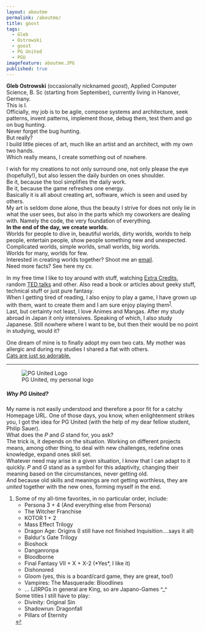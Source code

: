 ```yaml
---
layout: aboutme
permalink: /aboutme/
title: goost
tags: 
  - Gleb
  - Ostrowski
  - goost
  - PG United
  - PGU
imagefeature: aboutme.JPG
published: true
---
```


**Gleb Ostrowski** (occasionally nicknamed *goost*), Applied Computer Science, B. Sc (starting from September), currently living in Hanover, Germany.  
This is I.  
Officially, my job is to be agile, compose systems and architecture, seek patterns, invent patterns, implement those, debug them, test them and go on bug hunting.  
Never forget the bug hunting.  
But really?  
I build little pieces of art, much like an artist and an architect, with my own two hands.  
Which really means, I create something out of nowhere.  

I wish for my creations to not only surround one, not only please the eye (hopefully!), but also lessen the daily burden on ones shoulder.  
Be it, because the tool simplifies the daily work.  
Be it, because the game refreshes one energy.  
Basically it is all about creating art, software, which is seen and used by others.  
My art is seldom done alone, thus the beauty I strive for does not only lie in what the user sees, but also in the parts which my coworkers are dealing with. Namely the code, the very foundation of everything.  
**In the end of the day, we create worlds.**  
Worlds for people to dive in, beautiful worlds, dirty worlds, worlds to help people, entertain people, show people something new and unexpected.
Complicated worlds, simple worlds, small worlds, big worlds.  
Worlds for many, worlds for few.  
Interested in creating worlds together?
Shoot me an [email](mailto:goost@pgunited.com).  
Need more facts? See here my cv.

In my free time I like to toy around with stuff, watching [Extra Credits](https://www.youtube.com/channel/UCCODtTcd5M1JavPCOr_Uydg), random [TED talks](www.ted.com) and other.
Also read a book or articles about geeky stuff, technical stuff or just pure fantasy.  
When I getting tired of reading, I also enjoy to play a game,
I have grown up with them, want to create them and I am sure enjoy playing them<sup id="fnref:1"><a href="#fn:1" class="footnote">1</a></sup>.  
Last, but certainty not least, I love Animes and Mangas. 
After my study abroad in Japan it only intensives.
Speaking of which, I also study Japanese.
Still nowhere where I want to be, but then their would be no point in studying, would it?

One dream of mine is to finally adopt my own two cats. 
My mother was allergic and during my studies I shared a flat with others.  
[Cats are just so adorable.](http://images.google.com/search?tbm=isch&q=kitten)

----------
<figure>
  <img src="{{ site.url }}/images/elements/logo.jpg" alt="PG United Logo" />
  <figcaption>PG United, my personal logo </figcaption>
</figure>

##### Why PG United? 

My name is not easily understood and therefore a poor fit
for a catchy Homepage URL. One of those days, you know, when enlightenment strikes you, I got the idea for PG United (with the help of my dear fellow student, Philip Sauer).  
What does the *P* and *G* stand for, you ask?  
The trick is, it depends on the situation.
Working on different projects means, among other thing, to deal with new challenges, redefine ones knowledge, expand ones skill set.  
Whatever need may arise in a given situation, I know that I can adapt to it quickly. *P* and *G* stand as a symbol for this adaptivity, changing their meaning based on the circumstances, never getting old.  
And because old skills and meanings are not getting worthless, they are *united* together with the new ones, forming myself in the end.

<div class="footnotes">
  <ol>
    <li id="fn:1">
      Some of my all-time favorites, in no particular order, include: 
      <ul>
       <li> Persona 3 + 4 (And everything else from Persona)</li>
       <li> The Witcher Franchise </li>
       <li> KOTOR 1 + 2 </li>
       <li>Mass Effect Trilogy </li>
      <li> Dragon Age: Origins (I still have not finished Inquisition....says it all) </li>
      <li> Baldur's Gate Trilogy </li>
      <li> Bioshock </li>
      <li> Danganronpa </li>
      <li> Bloodborne </li>
      <li> Final Fantasy VII + X + X-2 (*Yes*, I like it) </li>
      <li> Dishonored </li>
      <li> Gloom (yes, this is a board/card game, they are great, too!) </li>
      <li> Vampires: The Masquerade: Bloodlines </li>
      <li> ... (J)RPGs in general are King, so are Japano-Games ^_^ </li>
      </ul>
    Some titles I still have to play:
    <ul>
      <li> Divinity: Original Sin </li>
      <li> Shadowrun: Dragonfall </li>
      <li> Pillars of Eternity </li>
      </ul>
      <a href="#fnref:1" class="reversefootnote">&#8617;</a>
    </li>
  </ol>
</div>

  